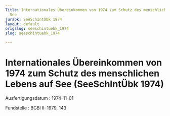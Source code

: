 ```yaml
---
Title: Internationales Übereinkommen von 1974 zum Schutz des menschlichen Lebens auf
  See
jurabk: SeeSchIntÜbk 1974
layout: default
origslug: seeschintuebk_1974
slug: seeschintuebk_1974

---
```


# Internationales Übereinkommen von 1974 zum Schutz des menschlichen Lebens auf See (SeeSchIntÜbk 1974)

Ausfertigungsdatum
:   1974-11-01

Fundstelle
:   BGBl II: 1979, 143

